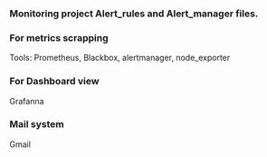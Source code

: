 ### Monitoring project Alert_rules and Alert_manager files.

### For metrics scrapping
Tools: Prometheus, Blackbox, alertmanager, node_exporter 
### For Dashboard view
Grafanna 
### Mail system
Gmail

